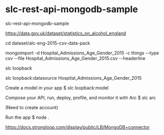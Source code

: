 # slc-rest-api-mongodb-sample
slc-rest-api-mongodb-sample


https://data.gov.uk/dataset/statistics_on_alcohol_england

cd dataset/alc-eng-2015-csv-data-pack

mongoimport -d Hospital_Admissions_Age_Gender_2015 -c things --type csv --file Hospital_Admissions_Age_Gender_2015.csv --headerline

slc loopback

slc loopback:datasource Hospital_Admissions_Age_Gender_2015

Create a model in your app
   $ slc loopback:model

 Compose your API, run, deploy, profile, and monitor it with Arc
   $ slc arc

(Need to create account)

 Run the app
   $ node .


   https://docs.strongloop.com/display/public/LB/MongoDB+connector

